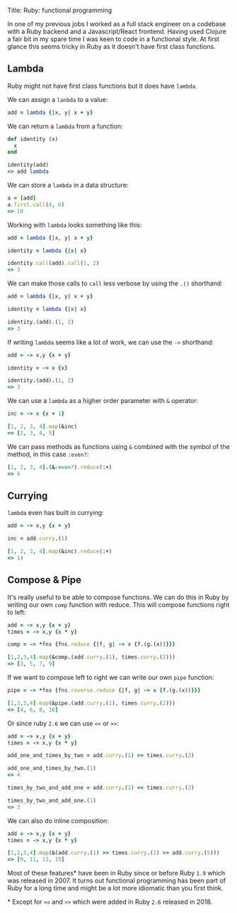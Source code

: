 Title: Ruby: functional programming

In one of my previous jobs I worked as a full stack engineer on a codebase with a Ruby backend and a Javascript/React frontend. Having used Clojure a fair bit in my spare time I was keen to code in a functional style. At first glance this seems tricky in Ruby as it doesn't have first class functions.

## Lambda

Ruby might not have first class functions but it does have `lambda`.

We can assign a `lanbda` to a value:

```Ruby
add = lambda {|x, y| x + y}
```

We can return a `lambda` from a function:

```Ruby
def identity (x)
  x
end

identity(add)
=> add lambda
```

We can store a `lambda` in a data structure:

```Ruby
a = [add]
a.first.call(4, 6)
=> 10
```

Working with `lambda` looks something like this:

```Ruby
add = lambda {|x, y| x + y}

identity = lambda {|x| x}

identity.call(add).call(1, 2)
=> 3
```

We can make those calls to `call` less verbose by using the `.()` shorthand:

```Ruby
add = lambda {|x, y| x + y}

identity = lambda {|x| x}

identity.(add).(1, 2)
=> 3
```

If writing `lambda` seems like a lot of work, we can use the `->` shorthand:

```Ruby
add = -> x,y {x + y}

identity = -> x {x}

identity.(add).(1, 2)
=> 3
```

We can use a `lambda` as a higher order parameter with `&` operator:

```Ruby
inc = -> x {x + 1}

[1, 2, 3, 4].map(&inc)
=> [2, 3, 4, 5]
```


We can pass methods as functions using `&` combined with the symbol of the method, in this case `:even?`:

```ruby
[1, 2, 3, 4].(&:even?).reduce(:+)
=> 6
```

## Currying

 `lambda` even has built in currying:

```Ruby
add = -> x,y {x + y}

inc = add.curry.(1)

[1, 2, 3, 4].map(&inc).reduce(:+)
=> 14
```

## Compose & Pipe

It's really useful to be able to compose functions. We can do this in Ruby by writing our own `comp` function with reduce. This will compose functions right to left:

```Ruby
add = -> x,y {x + y}
times = -> x,y {x * y}

comp = -> *fns {fns.reduce {|f, g| -> x {f.(g.(x))}}}

[1,2,3,4].map(&comp.(add.curry.(1), times.curry.(2)))
=> [3, 5, 7, 9]
```

If we want to compose left to right we can write our own `pipe` function:

```Ruby
pipe = -> *fns {fns.reverse.reduce {|f, g| -> x {f.(g.(x))}}}

[1,2,3,4].map(&pipe.(add.curry.(1), times.curry.(2)))
=> [4, 6, 8, 10]
```

Or since ruby `2.6` we can use `<<` or `>>`:

```Ruby
add = -> x,y {x + y}
times = -> x,y {x * y}

add_one_and_times_by_two = add.curry.(1) >> times.curry.(2)

add_one_and_times_by_two.(1)
=> 4

times_by_two_and_add_one = add.curry.(1) << times.curry.(2)

times_by_two_and_add_one.(1)
=> 3
```

We can also do inline composition:

```Ruby
add = -> x,y {x + y}
times = -> x,y {x * y}

[1,2,3,4].map(&(add.curry.(1) >> times.curry.(2) >> add.curry.(5)))
=> [9, 11, 13, 15]
```

Most of these features\* have been in Ruby since or before Ruby `1.9` which was released in 2007.  It turns out functional programming has been part of Ruby for a long time and might be a lot more idiomatic than you first think.

\* Except for `<<` and `>>` which were added in Ruby `2.6` released in 2018.
